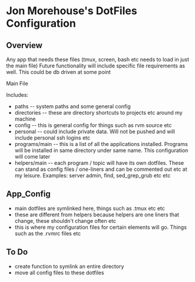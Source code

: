 Jon Morehouse's DotFiles Configuration
=

Overview
-

Any app that needs these files (tmux, screen, bash etc needs to load in just the main file)
Future functionality will include specific file requirements as well. This could be db driven at some point

Main File

Includes:

-	paths -- system paths and some general config
-	directories -- these are directory shortcuts to projects etc around my machine
-	config -- this is general config for things such as rvm source etc
-	personal -- could include private data. Will not be pushed and will include personal ssh logins etc
-	programs/main -- this is a list of all the applications installed. Programs will be installed in same directory under same name. This configuration will come later
-	helpers/main -- each program / topic will have its own dotfiles. These can stand as config files / one-liners and can be commented out etc at my leisure. Examples: server admin, find, sed_grep_grub etc etc

App_Config
-

-	main dotfiles are symlinked here, things such as .tmux etc etc
-	these are different from helpers because helpers are one liners that change, these shouldn't change often etc
-	this is where my configuration files for certain elements will go. Things such as the .rvmrc files etc



To Do
-

-	create function to symlink an entire directory
-	move all config files to these dotfiles


